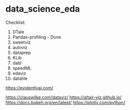 # data_science_eda

Checklist:
1) DTale
2) Pandas-profiling - Done
3) sweetviz
4) autoviz
5) dataprep
6) KLib
7) dabl
8) speedML
9) edaviz
10) datatile

https://evidentlyai.com/


https://clauswilke.com/dataviz/
https://altair-viz.github.io/
https://docs.bokeh.org/en/latest/
https://plotly.com/python/